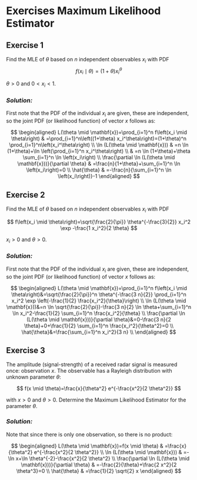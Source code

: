 # Exercises Maximum Likelihood Estimator

## Exercise 1

Find the MLE of $\theta$ based on $n$ independent observables $x_i$ with PDF
$$
f\left(x_i \mid \theta\right)=(1+\theta) x_i^\theta
$$

$\theta > 0$ and $0 < x_i < 1$.

### *Solution:*

First note that the PDF of the individual $x_i$ are given, these are independent, so the joint PDF (or likelihood function) of vector $x$ follows as:

$$
\begin{aligned}
L(\theta \mid \mathbf{x})=\prod_{i=1}^n f\left(x_i \mid \theta\right) & =\prod_{i=1}^n\left((1+\theta) x_i^\theta\right)=(1+\theta)^n \prod_{i=1}^n\left(x_i^\theta\right) \\
\ln (L(\theta \mid \mathbf{x})) & =n \ln (1+\theta)+\ln \left(\prod_{i=1}^n x_i^\theta\right) \\
& =n \ln (1+\theta)+\theta \sum_{i=1}^n \ln \left(x_i\right) \\
\frac{\partial \ln (L(\theta \mid \mathbf{x}))}{\partial \theta} & =\frac{n}{1+\theta}+\sum_{i=1}^n \ln \left(x_i\right)=0 \\
\hat{\theta} & =-\frac{n}{\sum_{i=1}^n \ln \left(x_i\right)}-1
\end{aligned}
$$

## Exercise 2

Find the MLE of $\theta$ based on $n$ independent observables $x_i$ with PDF

$$
f\left(x_i \mid \theta\right)=\sqrt{\frac{2}{\pi}} \theta^{-\frac{3}{2}} x_i^2 \exp -\frac{1 x_i^2}{2 \theta}
$$

$x_i > 0$ and $\theta > 0$.

### *Solution:*

First note that the PDF of the individual $x_i$ are given, these are independent, so the joint PDF (or likelihood function) of vector $x$ follows as:

$$
\begin{aligned}
L(\theta \mid \mathbf{x})=\prod_{i=1}^n f\left(x_i \mid \theta\right)&=\sqrt{\frac{2}{\pi}}^n \theta^{-\frac{3 n}{2}} \prod_{i=1}^n x_i^2 \exp \left(-\frac{1}{2} \frac{x_i^2}{\theta}\right) \\
\ln (L(\theta \mid \mathbf{x}))&=n \ln \sqrt{\frac{2}{\pi}}-\frac{3 n}{2} \ln \theta+\sum_{i=1}^n \ln x_i^2-\frac{1}{2} \sum_{i=1}^n \frac{x_i^2}{\theta} \\
\frac{\partial \ln (L(\theta \mid \mathbf{x}))}{\partial \theta}&=0-\frac{3 n}{2 \theta}+0+\frac{1}{2} \sum_{i=1}^n \frac{x_i^2}{\theta^2}=0 \\
\hat{\theta}&=\frac{\sum_{i=1}^n x_i^2}{3 n} \\
\end{aligned}
$$

## Exercise 3

The amplitude (signal-strength) of a received radar signal is measured once: observation $x$. The observable has a Rayleigh distribution with unknown parameter $\theta$:

$$
f(x \mid \theta)=\frac{x}{\theta^2} e^{-\frac{x^2}{2 \theta^2}}
$$

with $x > 0$ and $\theta > 0$. Determine the Maximum Likelihood Estimator for the parameter $\theta$.

### *Solution:*

Note that since there is only one observation, so there is no product:

$$
\begin{aligned}
L(\theta \mid \mathbf{x})=f(x \mid \theta) & =\frac{x}{\theta^2} e^{-\frac{x^2}{2 \theta^2}} \\
\ln (L(\theta \mid \mathbf{x})) & =-\ln x+\ln \theta^{-2}-\frac{x^2}{2 \theta^2} \\
\frac{\partial \ln (L(\theta \mid \mathbf{x}))}{\partial \theta} & =-\frac{2}{\theta}+\frac{2 x^2}{2 \theta^3}=0 \\
\hat{\theta} & =\frac{1}{2} \sqrt{2} x
\end{aligned}
$$